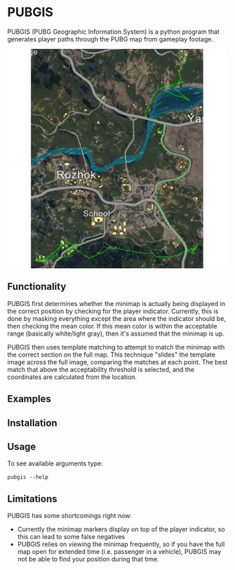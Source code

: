 # PUBGIS

PUBGIS (PUBG Geographic Information System) is a python program that generates player paths through the PUBG map from gameplay footage.

<img src="example_path.jpg" width="500" align="middle">

## Functionality

PUBGIS first determines whether the minimap is actually being displayed in the correct position by checking for the player indicator.  Currently, this is done by masking everything except the area where the indicator should be, then checking the mean color.  If this mean color is within the acceptable range (basically white/light gray), then it's assumed that the minimap is up.

 PUBGIS then uses template matching to attempt to match the minimap with the correct section on the full map.  This technique "slides" the template image across the full image, comparing the matches at each point.  The best match that above the acceptability threshold is selected, and the coordinates are calculated from the location.

## Examples


## Installation


## Usage

To see available arguments type:

    pubgis --help


## Limitations

PUBGIS has some shortcomings right now:
* Currently the minimap markers display on top of the player indicator, so this can lead to some false negatives
* PUBGIS relies on viewing the minimap frequently, so if you have the full map open for extended time (i.e. passenger in a vehicle), PUBGIS may not be able to find your position during that time.
